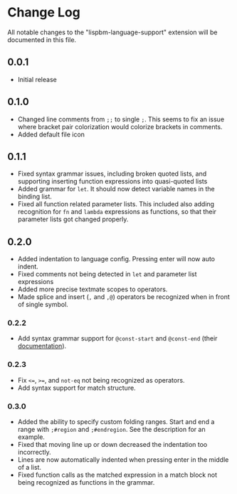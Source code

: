 # Change Log

All notable changes to the "lispbm-language-support" extension will be documented in this file.

<!-- Check [Keep a Changelog](http://keepachangelog.com/) for recommendations on how to structure this file. -->

## 0.0.1

-   Initial release

## 0.1.0

-   Changed line comments from `;;` to single `;`. This seems to fix an issue where
    bracket pair colorization would colorize brackets in comments.
-   Added default file icon

## 0.1.1

-   Fixed syntax grammar issues, including broken quoted lists, and supporting
    inserting function expressions into quasi-quoted lists
-   Added grammar for `let`. It should now detect variable names in the binding
    list.
-   Fixed all function related parameter lists. This included also adding
    recognition for `fn` and `lambda` expressions as functions, so that their
    parameter lists got changed properly.

## 0.2.0

-   Added indentation to language config. Pressing enter will now auto indent.
-   Fixed comments not being detected in `let` and parameter list expressions
-   Added more precise textmate scopes to operators.
-   Made splice and insert (`,` and `,@`) operators be recognized when in front of
    single symbol.

### 0.2.2

-   Add syntax grammar support for `@const-start` and `@const-end` (their
    [documentation](https://github.com/vedderb/bldc/blob/master/lispBM/lispBM/doc/lbmref.md#const-start)).

### 0.2.3

-   Fix `<=`, `>=`, and `not-eq` not being recognized as operators.
-   Add syntax support for match structure.

### 0.3.0

-   Added the ability to specify custom folding ranges. Start and end a range with
    `;#region` and `;#endregion`.
    See the description for an example.
-   Fixed that moving line up or down decreased the indentation too incorrectly.
-   Lines are now automatically indented when pressing enter in the middle of a
    list.
-   Fixed function calls as the matched expression in a match block not being
    recognized as functions in the grammar.
